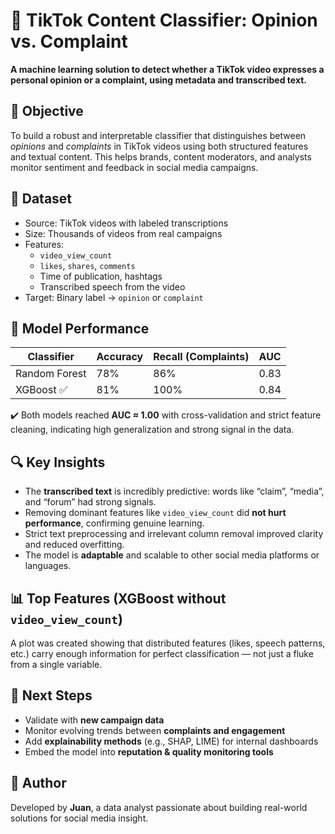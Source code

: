 

# 🎯 TikTok Content Classifier: Opinion vs. Complaint

**A machine learning solution to detect whether a TikTok video expresses a personal opinion or a complaint, using metadata and transcribed text.**

## 📌 Objective

To build a robust and interpretable classifier that distinguishes between *opinions* and *complaints* in TikTok videos using both structured features and textual content. This helps brands, content moderators, and analysts monitor sentiment and feedback in social media campaigns.

## 📁 Dataset

- Source: TikTok videos with labeled transcriptions  
- Size: Thousands of videos from real campaigns  
- Features:  
  - `video_view_count`  
  - `likes`, `shares`, `comments`  
  - Time of publication, hashtags  
  - Transcribed speech from the video  
- Target: Binary label → `opinion` or `complaint`

## 🤖 Model Performance

| Classifier      | Accuracy | Recall (Complaints) | AUC   |
|------------------|----------|----------------------|--------|
| Random Forest    | 78%      | 86%                  | 0.83   |
| XGBoost ✅        | 81%      | 100%                 | 0.84   |

✔️ Both models reached **AUC ≈ 1.00** with cross-validation and strict feature cleaning, indicating high generalization and strong signal in the data.

## 🔍 Key Insights

- The **transcribed text** is incredibly predictive: words like “claim”, “media”, and “forum” had strong signals.
- Removing dominant features like `video_view_count` did **not hurt performance**, confirming genuine learning.
- Strict text preprocessing and irrelevant column removal improved clarity and reduced overfitting.
- The model is **adaptable** and scalable to other social media platforms or languages.

## 📊 Top Features (XGBoost without `video_view_count`)

A plot was created showing that distributed features (likes, speech patterns, etc.) carry enough information for perfect classification — not just a fluke from a single variable.

## 🔮 Next Steps

- Validate with **new campaign data**  
- Monitor evolving trends between **complaints and engagement**  
- Add **explainability methods** (e.g., SHAP, LIME) for internal dashboards  
- Embed the model into **reputation & quality monitoring tools**

## 👤 Author

Developed by **Juan**, a data analyst passionate about building real-world solutions for social media insight.

